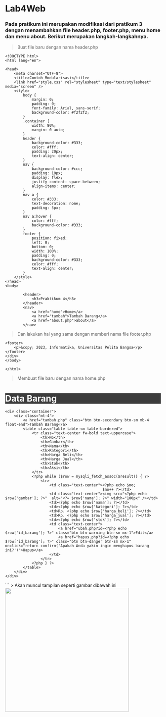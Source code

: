 # Lab4Web

### Pada pratikum ini merupakan modifikasi dari pratikum 3 dengan menambahkan file header.php, footer.php, menu home dan menu about. Berikut merupakan langkah-langkahnya.

>Buat file baru dengan nama header.php
```
<!DOCTYPE html>
<html lang="en">

<head>
    <meta charset="UTF-8">
    <title>Contoh Modularisasi</title>
    <link href="style.css" rel="stylesheet" type="text/stylesheet" media="screen" />
    <style>
        body {
            margin: 0;
            padding: 0;
            font-family: Arial, sans-serif;
            background-color: #f2f2f2;
        }
        .container {
            width: 80%;
            margin: 0 auto;
        }
        header {
            background-color: #333;
            color: #fff;
            padding: 20px;
            text-align: center;
        }
        nav {
            background-color: #ccc;
            padding: 10px;
            display: flex;
            justify-content: space-between;
            align-items: center;
        }
        nav a {
            color: #333;
            text-decoration: none;
            padding: 5px;
        }
        nav a:hover {
            color: #fff;
            background-color: #333;
        }
        footer {
            position: fixed;
            left: 0;
            bottom: 0;
            width: 100%;
            padding: 0;
            background-color: #333;
            color: #fff;
            text-align: center;
        }
    </style>
</head>
<body>
    
        <header>
            <h3>Praktikum 4</h3>
        </header>
        <nav>
            <a href="home">Home</a>
            <a href="tambah">Tambah Barang</a>
            <a href="about.php">about</a>
        </nav>
```

> Dan lakukan hal yang sama dengan memberi nama file footer.php
```
<footer>
    <p>&copy; 2023, Informatika, Universitas Pelita Bangsa</p>
</footer>
</div>
</body>

</html>
```
> Membuat file baru dengan nama home.php
<?php require('header.php'); ?>
<?php

// memanggil koneksi database
require_once("koneksi.php");

// query untuk menampilkan data barang
$sql = "SELECT * FROM data_barang";
$result = mysqli_query($conn, $sql);

$no = 1;
?>

<!DOCTYPE html>
<html>

<head>
    <title>Data Barang</title>
    <link rel="stylesheet" href="https://cdn.jsdelivr.net/npm/bootstrap@5.2.0-beta1/dist/css/bootstrap.min.css" />
</head>

<body>
    <h1 class="py-2 px-3 text-center" style="background-color: #3c3c3c; color: white;">Data Barang</h1>

    <div class="container">
        <div class="mt-4">
            <a href="tambah.php" class="btn btn-secondary btn-sm mb-4 float-end">Tambah Barang</a>
            <table class="table table-sm table-bordered">
                <tr class="text-center fw-bold text-uppercase">
                    <th>No</th>
                    <th>Gambar</th>
                    <th>Nama</th>
                    <th>Kategori</th>
                    <th>Harga Beli</th>
                    <th>Harga Jual</th>
                    <th>Stok</th>
                    <th>Aksi</th>
                </tr>
                <?php while ($row = mysqli_fetch_assoc($result)) { ?>
                    <tr>
                        <td class="text-center"><?php echo $no;
                                                $no++ ?></td>
                        <td class="text-center"><img src="<?php echo $row['gambar']; ?>"  alt="<?= $row['nama']; ?>" width="100px" /></td>
                        <td><?php echo $row['nama']; ?></td>
                        <td><?php echo $row['kategori']; ?></td>
                        <td>Rp. <?php echo $row['harga_beli']; ?></td>
                        <td>Rp. <?php echo $row['harga_jual']; ?></td>
                        <td><?php echo $row['stok']; ?></td>
                        <td class="text-center">
                            <a href="ubah.php?id=<?php echo $row['id_barang']; ?>" class="btn btn-warning btn-sm mx-1">Edit</a>
                            <a href="hapus.php?id=<?php echo $row['id_barang']; ?>" class="btn btn-danger btn-sm mx-1" onclick="return confirm('Apakah Anda yakin ingin menghapus barang ini?')">Hapus</a>
                        </td>
                    </tr>
                <?php } ?>
            </table>
        </div>
    </div>
</body>
</html>
<div style="text-align:center;">
  <?php require('footer.php'); ?>
</div>
```
> Akan muncul tampilan seperti gambar dibawah ini
<img src="./ss/ss.png" style="margin: auto; width:400px;">